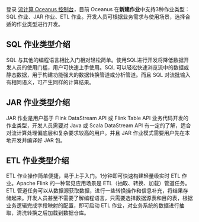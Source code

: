登录 [流计算 Oceanus 控制台](https://console.cloud.tencent.com/oceanus)，目前 Oceanus 在**新建作业**中支持3种作业类型：SQL 作业、JAR 作业、ETL 作业。开发人员可根据业务需求与使用场景，选择合适的作业类型进行开发。

## SQL 作业类型介绍
SQL 与其他的编程语言相比入门相对轻松简单。使用SQL进行开发将降低数据开发人员的使用门槛，用户可快速上手使用。SQL 可以轻松快速浏览流中的数据或静态数据，用于构建功能强大的数据转换管道或分析管道。而且 SQL 对流批输入有相同语义，可产生同样的计算结果。

## JAR 作业类型介绍
JAR 作业是用户基于 Flink DataStream API 或 Flink Table API 业务代码开发的作业类型，开发人员需要对 Java 或 Scala DataStream API  有一定的了解，适合对流计算处理偏底层和复杂要求较高的用户。并且 JAR 作业模式需要用户先在本地开发并编译好 JAR 包。

## ETL 作业类型介绍
ETL 作业操作简单便捷，易于上手入门。1分钟即可快速构建轻量级实时 ETL 作业。Apache Flink 的一种常见应用场景是 ETL（抽取、转换、加载）管道任务。ETL 管道任务可以从数据源获取数据，进行一些转换操作和信息补充，将结果存储起来。开发人员甚至不需要了解编程语言，只需要选择数据源表和目的表，根据业务逻辑完成字段映射的配置，即可启动 ETL 作业，对业务系统的数据进行抽取，清洗转换之后加载到数据仓库。

